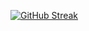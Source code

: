
[![GitHub Streak](https://streak-stats.demolab.com/?user=Erick-Alen&theme=highcontrast)](https://git.io/streak-stats)
